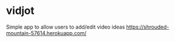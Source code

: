 # vidjot
Simple app to allow users to add/edit video ideas
https://shrouded-mountain-57614.herokuapp.com/
